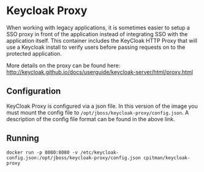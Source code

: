 Keycloak Proxy
==============

When working with legacy applications, it is sometimes easier to setup a SSO proxy in front of the application instead of integrating SSO with the application itself. This container includes the KeyCloak HTTP Proxy that will use a Keycloak install to verify users before passing requests on to the protected application.

More details on the proxy can be found here: http://keycloak.github.io/docs/userguide/keycloak-server/html/proxy.html

Configuration
-------------

KeyCloak Proxy is configured via a json file. In this version of the image you must mount the config file to `/opt/jboss/keycloak-proxy/config.json`. A description of the config file format can be found in the above link.

Running
-------

    docker run -p 8080:8080 -v /etc/keycloak-config.json:/opt/jboss/keycloak-proxy/config.json cpitman/keycloak-proxy 

